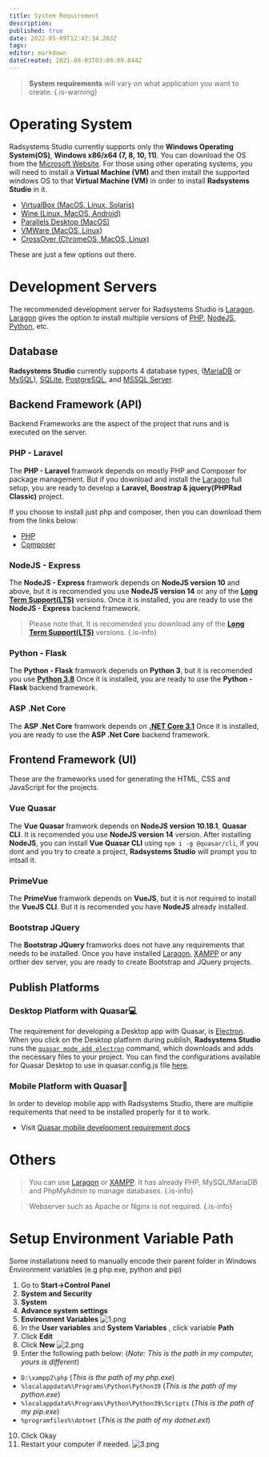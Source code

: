 ```yaml
---
title: System Requirement
description: 
published: true
date: 2022-05-09T12:42:34.203Z
tags: 
editor: markdown
dateCreated: 2021-08-03T03:09:09.844Z
---
```



> **System requirements** will vary on what application you want to create.
{.is-warning}

# Operating System
Radsystems Studio currently supports only the **Windows Operating System(OS)**, **Windows x86/x64 (7, 8, 10, 11)**. You can download the OS from the <a href="https://www.microsoft.com/en-us/software-download/" target="_blank">Microsoft Website</a>. For those using other operating systems, you will need to install a **Virtual Machine (VM)** and then install the supported windows OS to that **Virtual Machine (VM)** in order to install **Radsystems Studio** in it.
- <a href="https://www.virtualbox.org/wiki/Downloads" target="_blank">VirtualBox (MacOS, Linux, Solaris)</a>
- <a href="https://wiki.winehq.org/Download" target="_blank">Wine (Linux, MacOS, Android)</a>
- <a href="https://www.parallels.com/" target="_blank">Parallels Desktop (MacOS)</a>
- <a href="https://www.vmware.com/products/fusion.html" target="_blank">VMWare (MacOS, Linux)</a>
- <a href="https://www.codeweavers.com/crossover/" target="_blank">CrossOver (ChromeOS, MacOS, Linux)</a>

These are just a few options out there.
# Development Servers
The recommended development server for Radsystems Studio is <a href="https://laragon.org/download/" target="_blank">Laragon</a>. <a href="https://laragon.org/download/" target="_blank">Laragon</a> gives the option to install multiple versions of <a href="https://www.php.net/" target="_blank">PHP</a>, <a href="https://nodejs.org/en/" target="_blank">NodeJS</a>, <a href="https://www.python.org/downloads/" target="_blank">Python</a>, etc.

## Database
**Radsystems Studio** currently supports 4 database types, (<a href="https://mariadb.org/download/" target="_blank">MariaDB</a> or <a href="https://dev.mysql.com/downloads/installer/" target="_blank">MySQL</a>), <a href="https://www.sqlite.org/download.html" target="_blank">SQLite</a>, <a href="https://www.postgresql.org/download/" target="_blank">PostgreSQL</a>, and <a href="https://www.microsoft.com/en-us/sql-server/sql-server-downloads" target="_blank">MSSQL Server</a>.

## Backend Framework (API)
Backend Frameworks are the aspect of the project that runs and is executed on the server.

### PHP - Laravel
The **PHP -  Laravel** framwork depends on mostly PHP and Composer for package management. But if you download and install the <a href="https://laragon.org/download/" target="_blank">Laragon</a> full setup, you are ready to develop a **Laravel, Boostrap & jquery(PHPRad Classic)** project.

If you choose to install just php and composer, then you can download them from the links below:
- <a href="https://www.php.net/downloads.php" target="_blank">PHP</a>
- <a href="https://getcomposer.org/download/" target="_blank">Composer</a>

### NodeJS - Express
The **NodeJS - Express** framwork depends on **NodeJS version 10** and above, but it is recomended you use **NodeJS version 14** or any of the **<a href="https://nodejs.org/en/" target="_blank">Long Term Support(LTS)</a>** versions. Once it is installed, you are ready to use the **NodeJS - Express** backend framework.
> Please note that, It is recomended you download any of the **<a href="https://nodejs.org/en/" target="_blank">Long Term Support(LTS)</a>** versions.
{.is-info}

### Python - Flask
The **Python - Flask** framwork depends on **Python 3**, but it is recomended you use **<a href="https://www.python.org/downloads/release/python-3810/" target="_blank">Python 3.8</a>** Once it is installed, you are ready to use the **Python - Flask** backend framework.

### ASP .Net Core
The **ASP .Net Core** framwork depends on **<a href="https://dotnet.microsoft.com/en-us/download/dotnet/3.1" target="_blank">.NET Core 3.1</a>** Once it is installed, you are ready to use the **ASP .Net Core** backend framework.

## Frontend Framework (UI)
These are the frameworks used for generating the HTML, CSS and JavaScript for the projects.

### Vue Quasar
The **Vue Quasar** framwork depends on **NodeJS version 10.18.1**, **Quasar CLI**. It is recomended you use **NodeJS version 14** version. After installing **NodeJS**, you can install **Vue Quasar CLI** using `npm i -g @quasar/cli`, if you dont and you try to create a project, **Radsystems Studio** will prompt you to intsall it.

### PrimeVue
The **PrimeVue** framwork depends on **VueJS**, but it is not required to install the **VueJS CLI**. But it is recomended you have **NodeJS** already installed.

### Bootstrap JQuery
The **Bootstrap JQuery** framworks does not have any requirements that needs to be installed. Once you have installed <a href="https://laragon.org/download/" target="_blank">Laragon</a>, <a href="https://www.apachefriends.org/download.html" target="_blank">XAMPP</a> or any orther dev server, you are ready to create Bootstrap and JQuery projects.

## Publish Platforms
### Desktop Platform with Quasar💻
The requirement for developing a Desktop app with Quasar, is <a href="https://quasar.dev/quasar-cli-webpack/developing-electron-apps/introduction" target="_blank">Electron</a>. When you click on the Desktop platform during publish, **Radsystems Studio** runs the <a href="https://quasar.dev/quasar-cli-webpack/developing-electron-apps/preparation" target="_blank">`quasar mode add electron`</a> command, which downloads and adds the necessary files to your project. You can find the configurations available for Quasar Desktop to use in quasar.config.js file <a href="https://quasar.dev/quasar-cli-webpack/developing-electron-apps/configuring-electron" target="_blank">here</a>.

### Mobile Platform with Quasar📱
In order to develop mobile app with Radsystems Studio, there are multiple requirements that need to be installed properly for it to work.
- Visit [Quasar mobile development requirement docs](https://quasar.dev/quasar-cli/developing-cordova-apps/preparation#-add-cordova-quasar-mode)

# Others
> You can use <a href="https://laragon.org/download/">Laragon</a>  or <a href="https://www.apachefriends.org/download.html">XAMPP</a>. It has already PHP, MySQL/MariaDB and PhpMyAdmin to manage databases.
{.is-info}

> Webserver such as Apache or Nginx is not required.
{.is-info}

# Setup Environment Variable Path
Some installations need to manually encode their parent folder in Windows Environment variables (e.g php.exe, python and pip)
1. Go to **Start->Control Panel**
2. **System and Security**
3. **System**
4. **Advance system settings**
5. **Environment Variables**
![1.png](/requirements/1.png)
6. In the **User variables** and **System Variables** , click variable **Path**
7. Click **Edit**
8. Click **New**
![2.png](/requirements/2.png)
9. Enter the following path below: (*Note: This is the path in my computer, yours is different*)
- `D:\xampp2\php` (*This is the path of my php.exe*)
- `%localappdata%\Programs\Python\Python39` (*This is the path of my python.exe*)
- `%localappdata%\Programs\Python\Python39\Scripts` (*This is the path of my pip.exe*)
- `%programfiles%\dotnet` (*This is the path of my dotnet.ext*)
10. Click Okay
11. Restart your computer if needed.
![3.png](/requirements/3.png)
